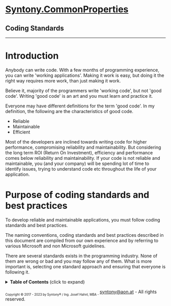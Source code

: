# [Syntony.CommonProperties](..\README.md)


## Coding Standards <a name="CodingStandards"/>
-----------

# Introduction 

Anybody can write code. With a few months of programming experience, you can write 'working applications'. Making it work is easy, but doing it the right way requires more work, than just making it work.

Believe it, majority of the programmers write 'working code', but not 'good code'. Writing 'good code' is an art and you must learn and practice it.

Everyone may have different definitions for the term 'good code'. In my definition, the following are the characteristics of good code.

- Reliable
- Maintainable
- Efficient

Most of the developers are inclined towards writing code for higher performance, compromising reliability and maintainability. But considering the long term ROI (Return On Investment), efficiency and performance comes below reliability and maintainability. If your code is not reliable and maintainable, you (and your company) will be spending lot of time to identify issues, trying to understand code etc throughout the life of your application.

# Purpose of coding standards and best practices

To develop reliable and maintainable applications, you must follow coding standards and best practices.

The naming conventions, coding standards and best practices described in this document are compiled from our own experience and by referring to various Microsoft and non Microsoft guidelines.

There are several standards exists in the programming industry. None of them are wrong or bad and you may follow any of them. What is more important is, selecting one standard approach and ensuring that everyone is following it.

<details>
<summary><b>Table of Contents</b> (click to expand)</summary>

</details>

<sub><sub>Copyright &copy; 2017 - 2023 by Syntony&reg; / Ing. Josef Hahnl, MBA - syntony@aon.at - All rights reserved.</sub></sub>
